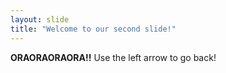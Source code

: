 ```yaml
---
layout: slide
title: "Welcome to our second slide!"
---
```

**ORAORAORAORA!!**
Use the left arrow to go back!
